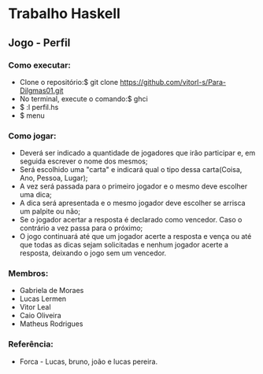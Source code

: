 # Trabalho Haskell
## Jogo - Perfil

###  Como executar:
  - Clone o repositório:$ git clone https://github.com/vitorl-s/Para-Dilgmas01.git
  - No terminal, execute o comando:$ ghci
  - $ :l perfil.hs
  - $ menu
### Como jogar:
  - Deverá ser indicado a quantidade de jogadores que irão participar e, em seguida escrever o nome dos mesmos;
  - Será escolhido uma "carta" e indicará qual o tipo dessa carta(Coisa, Ano, Pessoa, Lugar);
  - A vez será passada para o primeiro jogador e o mesmo deve escolher uma dica;
  - A dica será apresentada e o mesmo jogador deve escolher se arrisca um palpite ou não;
  - Se o jogador acertar a resposta é declarado como vencedor. Caso o contrário a vez passa para o próximo;
  - O jogo continuará até que um jogador acerte a resposta e vença ou até que todas as dicas sejam solicitadas e nenhum jogador acerte a resposta, deixando o jogo sem um vencedor.
  
### Membros:
  - Gabriela de Moraes
  - Lucas Lermen
  - Vitor Leal
  - Caio Oliveira
  - Matheus Rodrigues

### Referência:
  - Forca - Lucas, bruno, joão e lucas pereira.
